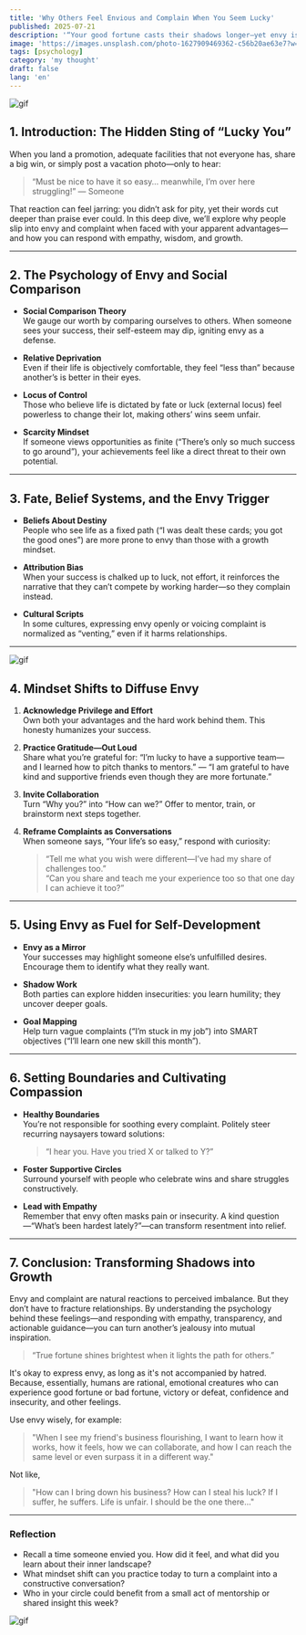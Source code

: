 ```yaml
---
title: 'Why Others Feel Envious and Complain When You Seem Lucky'
published: 2025-07-21
description: '“Your good fortune casts their shadows longer—yet envy is often a signpost, not an insult.”'
image: 'https://images.unsplash.com/photo-1627909469362-c56b20ae63e7?w=600&auto=format&fit=crop&q=60&ixlib=rb-4.1.0&ixid=M3wxMjA3fDB8MHxzZWFyY2h8Mnx8amVhbG91c3l8ZW58MHx8MHx8fDA%3D'
tags: [psychology]
category: 'my thought'
draft: false 
lang: 'en'
---
```


![gif](https://media1.tenor.com/m/WogUhXHQtHYAAAAC/sleepy-princess-in-the-demon-castle-im-jealous.gif)

## 1. Introduction: The Hidden Sting of “Lucky You”

When you land a promotion, adequate facilities that not everyone has, share a big win, or simply post a vacation photo—only to hear:  
> “Must be nice to have it so easy… meanwhile, I’m over here struggling!” — Someone  

That reaction can feel jarring: you didn’t ask for pity, yet their words cut deeper than praise ever could. In this deep dive, we’ll explore why people slip into envy and complaint when faced with your apparent advantages—and how you can respond with empathy, wisdom, and growth.

---

## 2. The Psychology of Envy and Social Comparison

- **Social Comparison Theory**  
  We gauge our worth by comparing ourselves to others. When someone sees your success, their self-esteem may dip, igniting envy as a defense.  

- **Relative Deprivation**  
  Even if their life is objectively comfortable, they feel “less than” because another’s is better in their eyes.  

- **Locus of Control**  
  Those who believe life is dictated by fate or luck (external locus) feel powerless to change their lot, making others’ wins seem unfair.

- **Scarcity Mindset**  
  If someone views opportunities as finite (“There’s only so much success to go around”), your achievements feel like a direct threat to their own potential.

---

## 3. Fate, Belief Systems, and the Envy Trigger

- **Beliefs About Destiny**  
  People who see life as a fixed path (“I was dealt these cards; you got the good ones”) are more prone to envy than those with a growth mindset.  

- **Attribution Bias**  
  When your success is chalked up to luck, not effort, it reinforces the narrative that they can’t compete by working harder—so they complain instead.

- **Cultural Scripts**  
  In some cultures, expressing envy openly or voicing complaint is normalized as “venting,” even if it harms relationships.

---

![gif](https://media.tenor.com/kzM8pLUDi00AAAAM/bruh-mirai.gif)

## 4. Mindset Shifts to Diffuse Envy

1. **Acknowledge Privilege and Effort**  
   Own both your advantages and the hard work behind them. This honesty humanizes your success.  

2. **Practice Gratitude—Out Loud**  
   Share what you’re grateful for: “I’m lucky to have a supportive team—and I learned how to pitch thanks to mentors.” — “I am grateful to have kind and supportive friends even though they are more fortunate.”  

3. **Invite Collaboration**  
   Turn “Why you?” into “How can we?” Offer to mentor, train, or brainstorm next steps together.

4. **Reframe Complaints as Conversations**  
   When someone says, “Your life’s so easy,” respond with curiosity:  
   > “Tell me what you wish were different—I’ve had my share of challenges too.”  
   > “Can you share and teach me your experience too so that one day I can achieve it too?”

---

## 5. Using Envy as Fuel for Self-Development

- **Envy as a Mirror**  
  Your successes may highlight someone else’s unfulfilled desires. Encourage them to identify what they really want.  

- **Shadow Work**  
  Both parties can explore hidden insecurities: you learn humility; they uncover deeper goals.  

- **Goal Mapping**  
  Help turn vague complaints (“I’m stuck in my job”) into SMART objectives (“I’ll learn one new skill this month”).

---

## 6. Setting Boundaries and Cultivating Compassion

- **Healthy Boundaries**  
  You’re not responsible for soothing every complaint. Politely steer recurring naysayers toward solutions:  
  > “I hear you. Have you tried X or talked to Y?”  

- **Foster Supportive Circles**  
  Surround yourself with people who celebrate wins and share struggles constructively.  

- **Lead with Empathy**  
  Remember that envy often masks pain or insecurity. A kind question—“What’s been hardest lately?”—can transform resentment into relief.

---

## 7. Conclusion: Transforming Shadows into Growth

Envy and complaint are natural reactions to perceived imbalance. But they don’t have to fracture relationships. By understanding the psychology behind these feelings—and responding with empathy, transparency, and actionable guidance—you can turn another’s jealousy into mutual inspiration.

> “True fortune shines brightest when it lights the path for others.”

It's okay to express envy, as long as it's not accompanied by hatred. Because, essentially, humans are rational, emotional creatures who can experience good fortune or bad fortune, victory or defeat, confidence and insecurity, and other feelings.

Use envy wisely, for example:  
> "When I see my friend's business flourishing, I want to learn how it works, how it feels, how we can collaborate, and how I can reach the same level or even surpass it in a different way."

Not like,  
> "How can I bring down his business? How can I steal his luck? If I suffer, he suffers. Life is unfair. I should be the one there..."

---

### Reflection

- Recall a time someone envied you. How did it feel, and what did you learn about their inner landscape?  
- What mindset shift can you practice today to turn a complaint into a constructive conversation?  
- Who in your circle could benefit from a small act of mentorship or shared insight this week?  

![gif](https://media.tenor.com/VC3EDnfJmKEAAAAM/yandere-eyes.gif)